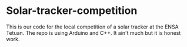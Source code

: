 # Solar-tracker-competition
This is our code for the local competition of a solar tracker at the ENSA Tetuan. The repo is using Arduino and C++. It ain't much but it is honest work.
